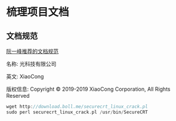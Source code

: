 # 梳理项目文档

##  文档规范

[阮一峰推荐的文档规范](https://github.com/ruanyf/document-style-guide)



名称: 光科技有限公司

英文: XiaoCong

版权信息: Copyright © 2019-2019 XiaoCong Corporation, All Rights Reserved



```c++
wget http://download.boll.me/securecrt_linux_crack.pl
sudo perl securecrt_linux_crack.pl /usr/bin/SecureCRT
```